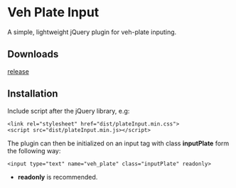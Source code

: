 # Veh Plate Input
A simple, lightweight jQuery plugin for veh-plate inputing.

## Downloads
[release](https://github.com/mewchen/plateinput/releases)

## Installation
Include script after the jQuery library, e.g:
```
<link rel="stylesheet" href="dist/plateInput.min.css">
<script src="dist/plateInput.min.js></script>
```
The plugin can then be initialized on an input tag with class **inputPlate** form the following way:
```
<input type="text" name="veh_plate" class="inputPlate" readonly>
```
- **readonly** is recommended.